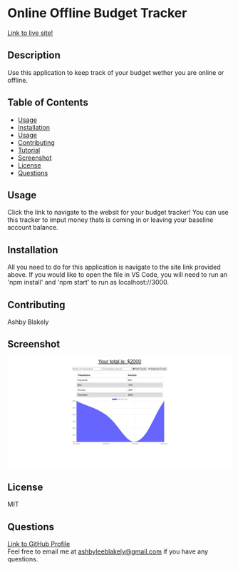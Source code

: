 # Online Offline Budget Tracker

[Link to live site!](https://salty-cliffs-88868.herokuapp.com/)
    
## Description
Use this application to keep track of your budget wether you are online or offline.

## Table of Contents
- [Usage](#Usage)
- [Installation](#Installation)
- [Usage](#Usage)
- [Contributing](#Contributing)
- [Tutorial](#Tutorial)
- [Screenshot](#Screenshot)
- [License](#License)
- [Questions](#Questions)

## Usage
Click the link to navigate to the websit for your budget tracker!  You can use this tracker to imput money thats is coming in or leaving your baseline account balance.

## Installation
All you need to do for this application is navigate to the site link provided above.  If you would like to open the file in VS Code, you will need to run an 'npm install' and 'npm start' to run as localhost://3000. 

## Contributing 
Ashby Blakely 

## Screenshot
![screenshot](./public/assets/images/offlineonlinebudget.png)

## License
MIT

## Questions
[Link to GitHub Profile](https://github.com/AshbyLB)<br/>
Feel free to email me at ashbyleeblakely@gmail.com if you have any questions.


